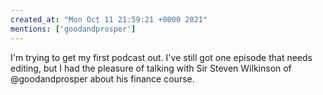 ```yaml
---
created_at: "Mon Oct 11 21:59:21 +0000 2021"
mentions: ['goodandprosper']
---
```


I'm trying to get my first podcast out. I've still got one episode that needs editing, but I had the pleasure of talking with Sir Steven Wilkinson of @goodandprosper about his finance course.